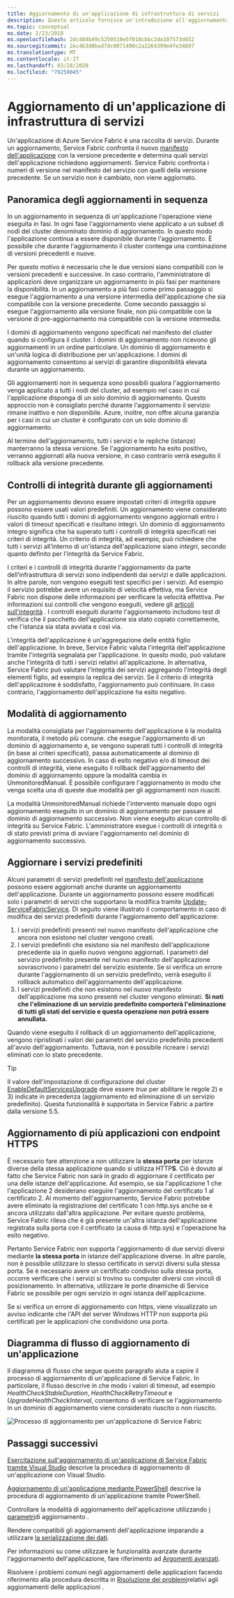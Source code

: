 ```yaml
---
title: Aggiornamento di un'applicazione di infrastruttura di servizi
description: Questo articolo fornisce un'introduzione all'aggiornamento di un'applicazione di Service Fabric, inclusa la scelta delle modalità di aggiornamento e dei controlli di integrità eseguiti.
ms.topic: conceptual
ms.date: 2/23/2018
ms.openlocfilehash: 2dc484b49c5250510e5f018cbbc2da107573d452
ms.sourcegitcommit: 2ec4b3d0bad7dc0071400c2a2264399e4fe34897
ms.translationtype: MT
ms.contentlocale: it-IT
ms.lasthandoff: 03/28/2020
ms.locfileid: "79259045"
---
```

# <a name="service-fabric-application-upgrade"></a>Aggiornamento di un'applicazione di infrastruttura di servizi
Un'applicazione di Azure Service Fabric è una raccolta di servizi. Durante un aggiornamento, Service Fabric confronta il nuovo [manifesto dell'applicazione](service-fabric-application-and-service-manifests.md) con la versione precedente e determina quali servizi dell'applicazione richiedono aggiornamenti. Service Fabric confronta i numeri di versione nel manifesto del servizio con quelli della versione precedente. Se un servizio non è cambiato, non viene aggiornato.

## <a name="rolling-upgrades-overview"></a>Panoramica degli aggiornamenti in sequenza
In un aggiornamento in sequenza di un'applicazione l'operazione viene eseguita in fasi. In ogni fase l'aggiornamento viene applicato a un subset di nodi del cluster denominato dominio di aggiornamento. In questo modo l'applicazione continua a essere disponibile durante l'aggiornamento. È possibile che durante l'aggiornamento il cluster contenga una combinazione di versioni precedenti e nuove.

Per questo motivo è necessario che le due versioni siano compatibili con le versioni precedenti e successive. In caso contrario, l'amministratore di applicazioni deve organizzare un aggiornamento in più fasi per mantenere la disponibilità. In un aggiornamento a più fasi come primo passaggio si esegue l'aggiornamento a una versione intermedia dell'applicazione che sia compatibile con la versione precedente. Come secondo passaggio si esegue l'aggiornamento alla versione finale, non più compatibile con la versione di pre-aggiornamento ma compatibile con la versione intermedia.

I domini di aggiornamento vengono specificati nel manifesto del cluster quando si configura il cluster. I domini di aggiornamento non ricevono gli aggiornamenti in un ordine particolare. Un dominio di aggiornamento è un'unità logica di distribuzione per un'applicazione. I domini di aggiornamento consentono ai servizi di garantire disponibilità elevata durante un aggiornamento.

Gli aggiornamenti non in sequenza sono possibili qualora l'aggiornamento venga applicato a tutti i nodi del cluster, ad esempio nel caso in cui l'applicazione disponga di un solo dominio di aggiornamento. Questo approccio non è consigliato perché durante l'aggiornamento il servizio rimane inattivo e non disponibile. Azure, inoltre, non offre alcuna garanzia per i casi in cui un cluster è configurato con un solo dominio di aggiornamento.

Al termine dell'aggiornamento, tutti i servizi e le repliche (istanze) manterranno la stessa versione. Se l'aggiornamento ha esito positivo, verranno aggiornati alla nuova versione, in caso contrario verrà eseguito il rollback alla versione precedente.

## <a name="health-checks-during-upgrades"></a>Controlli di integrità durante gli aggiornamenti
Per un aggiornamento devono essere impostati criteri di integrità oppure possono essere usati valori predefiniti. Un aggiornamento viene considerato riuscito quando tutti i domini di aggiornamento vengono aggiornati entro i valori di timeout specificati e risultano integri.  Un dominio di aggiornamento integro significa che ha superato tutti i controlli di integrità specificati nei criteri di integrità. Un criterio di integrità, ad esempio, può richiedere che tutti i servizi all'interno di un'istanza dell'applicazione siano *integri*, secondo quanto definito per l'integrità da Service Fabric.

I criteri e i controlli di integrità durante l'aggiornamento da parte dell’infrastruttura di servizi sono indipendenti dai servizi e dalle applicazioni. In altre parole, non vengono eseguiti test specifici per i servizi.  Ad esempio il servizio potrebbe avere un requisito di velocità effettiva, ma Service Fabric non dispone delle informazioni per verificare la velocità effettiva. Per informazioni sui controlli che vengono eseguiti, vedere gli [articoli sull'integrità](service-fabric-health-introduction.md) . I controlli eseguiti durante l'aggiornamento includono test di verifica che il pacchetto dell'applicazione sia stato copiato correttamente, che l'istanza sia stata avviata e così via.

L'integrità dell'applicazione è un'aggregazione delle entità figlio dell'applicazione. In breve, Service Fabric valuta l'integrità dell'applicazione tramite l'integrità segnalata per l'applicazione. In questo modo, può valutare anche l'integrità di tutti i servizi relativi all'applicazione. In alternativa, Service Fabric può valutare l'integrità dei servizi aggregando l'integrità degli elementi figlio, ad esempio la replica dei servizi. Se il criterio di integrità dell'applicazione è soddisfatto, l'aggiornamento può continuare. In caso contrario, l'aggiornamento dell'applicazione ha esito negativo.

## <a name="upgrade-modes"></a>Modalità di aggiornamento
La modalità consigliata per l'aggiornamento dell'applicazione è la modalità monitorata, il metodo più comune. che esegue l'aggiornamento di un dominio di aggiornamento e, se vengono superati tutti i controlli di integrità (in base ai criteri specificati), passa automaticamente al dominio di aggiornamento successivo.  In caso di esito negativo e/o di timeout dei controlli di integrità, viene eseguito il rollback dell'aggiornamento del dominio di aggiornamento oppure la modalità cambia in UnmonitoredManual. È possibile configurare l'aggiornamento in modo che venga scelta una di queste due modalità per gli aggiornamenti non riusciti. 

La modalità UnmonitoredManual richiede l'intervento manuale dopo ogni aggiornamento eseguito in un dominio di aggiornamento per passare al dominio di aggiornamento successivo. Non viene eseguito alcun controllo di integrità su Service Fabric. L'amministratore esegue i controlli di integrità o di stato previsti prima di avviare l'aggiornamento nel dominio di aggiornamento successivo.

## <a name="upgrade-default-services"></a>Aggiornare i servizi predefiniti
Alcuni parametri di servizi predefiniti nel [manifesto dell'applicazione](service-fabric-application-and-service-manifests.md) possono essere aggiornati anche durante un aggiornamento dell'applicazione. Durante un aggiornamento possono essere modificati solo i parametri di servizi che supportano la modifica tramite [Update-ServiceFabricService](https://docs.microsoft.com/powershell/module/servicefabric/update-servicefabricservice?view=azureservicefabricps). Di seguito viene illustrato il comportamento in caso di modifica dei servizi predefiniti durante l'aggiornamento dell'applicazione:

1. I servizi predefiniti presenti nel nuovo manifesto dell'applicazione che ancora non esistono nel cluster vengono creati.
2. I servizi predefiniti che esistono sia nel manifesto dell'applicazione precedente sia in quello nuovo vengono aggiornati. I parametri del servizio predefinito presente nel nuovo manifesto dell'applicazione sovrascrivono i parametri del servizio esistente. Se si verifica un errore durante l'aggiornamento di un servizio predefinito, verrà eseguito il rollback automatico dell'aggiornamento dell'applicazione.
3. I servizi predefiniti che non esistono nel nuovo manifesto dell'applicazione ma sono presenti nel cluster vengono eliminati. **Si noti che l'eliminazione di un servizio predefinito comporterà l'eliminazione di tutti gli stati del servizio e questa operazione non potrà essere annullata.**

Quando viene eseguito il rollback di un aggiornamento dell'applicazione, vengono ripristinati i valori dei parametri del servizio predefinito precedenti all'avvio dell'aggiornamento. Tuttavia, non è possibile ricreare i servizi eliminati con lo stato precedente.

> [!TIP]
> Il valore dell'impostazione di configurazione del cluster [EnableDefaultServicesUpgrade](service-fabric-cluster-fabric-settings.md) deve essere *true* per abilitare le regole 2) e 3) indicate in precedenza (aggiornamento ed eliminazione di un servizio predefinito). Questa funzionalità è supportata in Service Fabric a partire dalla versione 5.5.

## <a name="upgrading-multiple-applications-with-https-endpoints"></a>Aggiornamento di più applicazioni con endpoint HTTPS
È necessario fare attenzione a non utilizzare la **stessa porta** per istanze diverse della stessa applicazione quando si utilizza HTTP**S**. Ciò è dovuto al fatto che Service Fabric non sarà in grado di aggiornare il certificato per una delle istanze dell'applicazione. Ad esempio, se sia l'applicazione 1 che l'applicazione 2 desiderano eseguire l'aggiornamento del certificato 1 al certificato 2. Al momento dell'aggiornamento, Service Fabric potrebbe avere eliminato la registrazione del certificato 1 con http.sys anche se è ancora utilizzato dall'altra applicazione. Per evitare questo problema, Service Fabric rileva che è già presente un'altra istanza dell'applicazione registrata sulla porta con il certificato (a causa di http.sys) e l'operazione ha esito negativo.

Pertanto Service Fabric non supporta l'aggiornamento di due servizi diversi mediante **la stessa porta** in istanze dell'applicazione diverse. In altre parole, non è possibile utilizzare lo stesso certificato in servizi diversi sulla stessa porta. Se è necessario avere un certificato condiviso sulla stessa porta, occorre verificare che i servizi si trovino su computer diversi con vincoli di posizionamento. In alternativa, utilizzare le porte dinamiche di Service Fabric se possibile per ogni servizio in ogni istanza dell'applicazione. 

Se si verifica un errore di aggiornamento con https, viene visualizzato un avviso indicante che l'API del server Windows HTTP non supporta più certificati per le applicazioni che condividono una porta.

## <a name="application-upgrade-flowchart"></a>Diagramma di flusso di aggiornamento di un'applicazione
Il diagramma di flusso che segue questo paragrafo aiuta a capire il processo di aggiornamento di un'applicazione di Service Fabric. In particolare, il flusso descrive in che modo i valori di timeout, ad esempio *HealthCheckStableDuration*, *HealthCheckRetryTimeout* e *UpgradeHealthCheckInterval*, consentono di verificare se l'aggiornamento in un dominio di aggiornamento viene considerato riuscito o non riuscito.

![Processo di aggiornamento per un'applicazione di Service Fabric][image]

## <a name="next-steps"></a>Passaggi successivi
[Esercitazione sull'aggiornamento di un'applicazione di Service Fabric tramite Visual Studio](service-fabric-application-upgrade-tutorial.md) descrive la procedura di aggiornamento di un'applicazione con Visual Studio.

[Aggiornamento di un'applicazione mediante PowerShell](service-fabric-application-upgrade-tutorial-powershell.md) descrive la procedura di aggiornamento di un'applicazione tramite PowerShell.

Controllare la modalità di aggiornamento dell'applicazione utilizzando [i parametri](service-fabric-application-upgrade-parameters.md)di aggiornamento .

Rendere compatibili gli aggiornamenti dell'applicazione imparando a utilizzare [la serializzazione dei dati](service-fabric-application-upgrade-data-serialization.md).

Per informazioni su come utilizzare le funzionalità avanzate durante l'aggiornamento dell'applicazione, fare riferimento ad [Argomenti avanzati](service-fabric-application-upgrade-advanced.md).

Risolvere i problemi comuni negli aggiornamenti delle applicazioni facendo riferimento alla procedura descritta in [Risoluzione dei problemi](service-fabric-application-upgrade-troubleshooting.md)relativi agli aggiornamenti delle applicazioni .

[image]: media/service-fabric-application-upgrade/service-fabric-application-upgrade-flowchart.png
